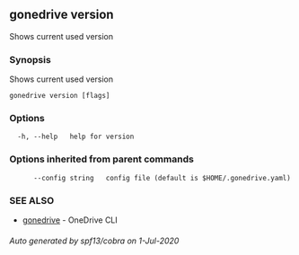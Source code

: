 ## gonedrive version

Shows current used version

### Synopsis

Shows current used version

```
gonedrive version [flags]
```

### Options

```
  -h, --help   help for version
```

### Options inherited from parent commands

```
      --config string   config file (default is $HOME/.gonedrive.yaml)
```

### SEE ALSO

* [gonedrive](gonedrive.md)	 - OneDrive CLI

###### Auto generated by spf13/cobra on 1-Jul-2020
